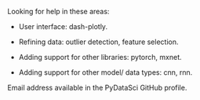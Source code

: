 Looking for help in these areas:

- User interface: dash-plotly.

- Refining data: outlier detection, feature selection.

- Adding support for other libraries: pytorch, mxnet.

- Adding support for other model/ data types: cnn, rnn.


Email address available in the PyDataSci GitHub profile.